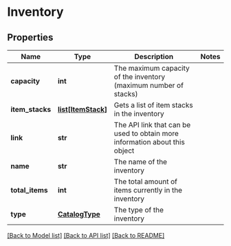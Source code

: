 # Inventory

## Properties
Name | Type | Description | Notes
------------ | ------------- | ------------- | -------------
**capacity** | **int** | The maximum capacity of the inventory (maximum number of stacks) | 
**item_stacks** | [**list[ItemStack]**](ItemStack.md) | Gets a list of item stacks in the inventory | 
**link** | **str** | The API link that can be used to obtain more information about this object | 
**name** | **str** | The name of the inventory | 
**total_items** | **int** | The total amount of items currently in the inventory | 
**type** | [**CatalogType**](CatalogType.md) | The type of the inventory | 

[[Back to Model list]](../README.md#documentation-for-models) [[Back to API list]](../README.md#documentation-for-api-endpoints) [[Back to README]](../README.md)


